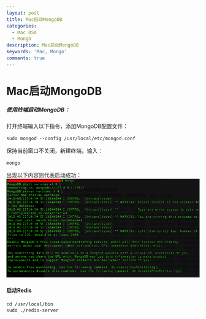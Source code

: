 ```yaml
---
layout: post
title: Mac启动MongoDB
categories:
  - Mac OSX
  - Mongo
description: Mac启动MongoDB
keywords: 'Mac, Mongo'
comments: true
---
```


# Mac启动MongoDB
##### 使用终端启动MongoDB：
打开终端输入以下指令，添加MongoDB配置文件：
```
sudo mongod --config /usr/local/etc/mongod.conf
```
保持当前窗口不关闭，新建终端，输入：
```
mongo
```
出现以下内容则代表启动成功：
![Mongo_00](/images/posts/Mac/mongo_00.png)

#### 启动Redis
```
cd /usr/local/bin
sudo ./redis-server
```